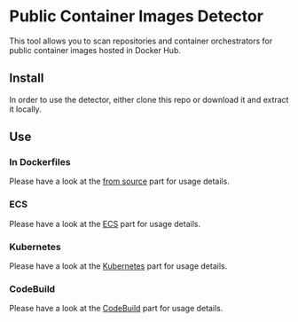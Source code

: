 # Public Container Images Detector

This tool allows you to scan repositories and container orchestrators for
public container images hosted in Docker Hub.


## Install

In order to use the detector, either clone this repo or download it
and extract it locally.

## Use

### In Dockerfiles

Please have a look at the [from source](source/) part for usage details.

### ECS

Please have a look at the [ECS](ecs/) part for usage details.

### Kubernetes

Please have a look at the [Kubernetes](kubernetes/) part for usage details.

### CodeBuild

Please have a look at the [CodeBuild](codebuild/) part for usage details.
